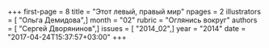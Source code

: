 +++
first-page = 8
title = "Этот левый, правый мир"
npages = 2
illustrators = [ "Ольга Демидова",]
month = "02"
rubric = "Оглянись вокруг"
authors = [ "Сергей Дворянинов",]
issues = [ "2014_02",]
year = "2014"
date = "2017-04-24T15:37:57+03:00"
+++
